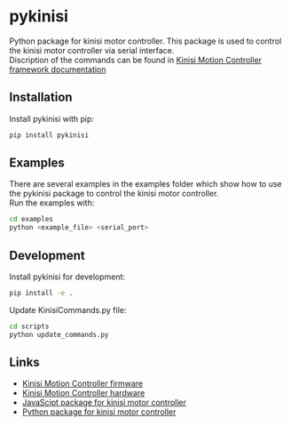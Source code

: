 # pykinisi
Python package for kinisi motor controller. This package is used to control the kinisi motor controller via serial interface.\
Discription of the commands can be found in [Kinisi Motion Controller framework documentation](https://raw.githubusercontent.com/szolotykh/kinisi-motor-controller-firmware/command-script/commands.md)

## Installation
Install pykinisi with pip:
```bash
pip install pykinisi
```

## Examples
There are several examples in the examples folder which show how to use the pykinisi package to control the kinisi motor controller.\
Run the examples with:
```bash
cd examples
python <example_file> <serial_port>
```

## Development

Install pykinisi for development:
```bash
pip install -e .
```

Update KinisiCommands.py file:
```bash
cd scripts
python update_commands.py
```

## Links
- [Kinisi Motion Controller firmware](https://github.com/szolotykh/kinisi-motor-controller-firmware)
- [Kinisi Motion Controller hardware](https://github.com/szolotykh/kinisi-motor-controller-board)
- [JavaScipt package for kinisi motor controller](https://github.com/szolotykh/jskinisi)
- [Python package for kinisi motor controller](https://github.com/szolotykh/pykinisi)